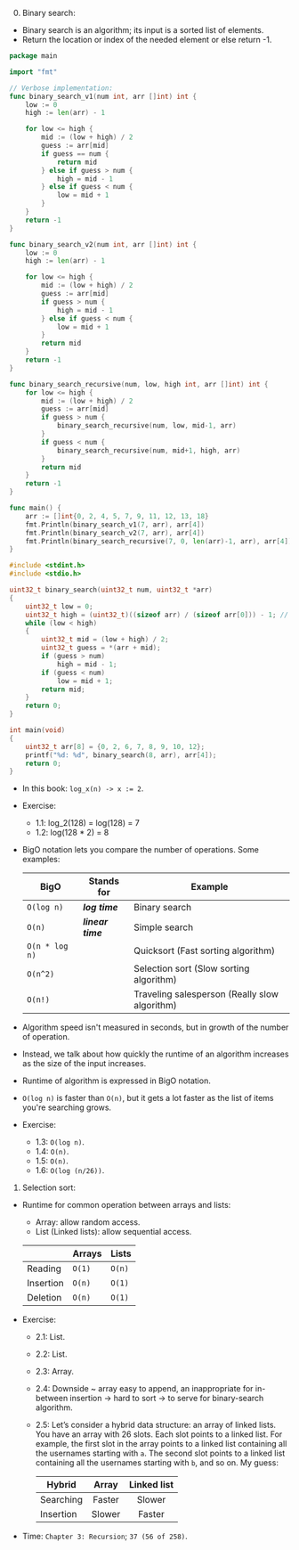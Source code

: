 0. Binary search:

- Binary search is an algorithm; its input is a sorted list of elements.
- Return the location or index of the needed element or else return -1.

```go
package main

import "fmt"

// Verbose implementation:
func binary_search_v1(num int, arr []int) int {
	low := 0
	high := len(arr) - 1

	for low <= high {
		mid := (low + high) / 2
		guess := arr[mid]
		if guess == num {
			return mid
		} else if guess > num {
			high = mid - 1
		} else if guess < num {
			low = mid + 1
		}
	}
	return -1
}

func binary_search_v2(num int, arr []int) int {
	low := 0
	high := len(arr) - 1

	for low <= high {
		mid := (low + high) / 2
		guess := arr[mid]
		if guess > num {
			high = mid - 1
		} else if guess < num {
			low = mid + 1
		}
		return mid
	}
	return -1
}

func binary_search_recursive(num, low, high int, arr []int) int {
	for low <= high {
		mid := (low + high) / 2
		guess := arr[mid]
		if guess > num {
			binary_search_recursive(num, low, mid-1, arr)
		}
		if guess < num {
			binary_search_recursive(num, mid+1, high, arr)
		}
		return mid
	}
	return -1
}

func main() {
	arr := []int{0, 2, 4, 5, 7, 9, 11, 12, 13, 18}
	fmt.Println(binary_search_v1(7, arr), arr[4])
	fmt.Println(binary_search_v2(7, arr), arr[4])
	fmt.Println(binary_search_recursive(7, 0, len(arr)-1, arr), arr[4])
}
```

```c
#include <stdint.h>
#include <stdio.h>

uint32_t binary_search(uint32_t num, uint32_t *arr)
{
	uint32_t low = 0;
	uint32_t high = (uint32_t)((sizeof arr) / (sizeof arr[0])) - 1; // FIXME: @@@
	while (low < high)
	{
		uint32_t mid = (low + high) / 2;
		uint32_t guess = *(arr + mid);
		if (guess > num)
			high = mid - 1;
		if (guess < num)
			low = mid + 1;
		return mid;
	}
	return 0;
}

int main(void)
{
	uint32_t arr[8] = {0, 2, 6, 7, 8, 9, 10, 12};
	printf("%d: %d", binary_search(8, arr), arr[4]);
	return 0;
}
```

- In this book: `log_x(n) -> x := 2`.
- Exercise:

  - 1.1: log_2(128) = log(128) = 7
  - 1.2: log(128 \* 2) = 8

- BigO notation lets you compare the number of operations. Some examples:

  | BigO           | Stands for        | Example                                       |
  | -------------- | ----------------- | --------------------------------------------- |
  | `O(log n)`     | **_log time_**    | Binary search                                 |
  | `O(n)`         | **_linear time_** | Simple search                                 |
  | `O(n * log n)` |                   | Quicksort (Fast sorting algorithm)            |
  | `O(n^2)`       |                   | Selection sort (Slow sorting algorithm)       |
  | `O(n!)`        |                   | Traveling salesperson (Really slow algorithm) |

- Algorithm speed isn't measured in seconds, but in growth of the number of operation.
- Instead, we talk about how quickly the runtime of an algorithm increases as the size of the input increases.
- Runtime of algorithm is expressed in BigO notation.
- `O(log n)` is faster than `O(n)`, but it gets a lot faster as the list of items you're searching grows.

- Exercise:

  - 1.3: `O(log n)`.
  - 1.4: `O(n)`.
  - 1.5: `O(n)`.
  - 1.6: `O(log (n/26))`.

1. Selection sort:

- Runtime for common operation between arrays and lists:

  - Array: allow random access.
  - List (Linked lists): allow sequential access.

  |           | Arrays | Lists  |
  | --------- | ------ | ------ |
  | Reading   | `O(1)` | `O(n)` |
  | Insertion | `O(n)` | `O(1)` |
  | Deletion  | `O(n)` | `O(1)` |

- Exercise:

  - 2.1: List.
  - 2.2: List.
  - 2.3: Array.
  - 2.4: Downside ~ array easy to append, an inappropriate for in-between insertion
    -> hard to sort -> to serve for binary-search algorithm.
  - 2.5: Let’s consider a hybrid data structure: an array of linked lists.
    You have an array with 26 slots. Each slot points to a linked list.
    For example, the first slot in the array points to a linked list containing all the usernames starting with `a`.
    The second slot points to a linked list containing all the usernames starting with `b`, and so on.
    My guess:

    | Hybrid    | Array  | Linked list |
    | --------- | :----: | :---------: |
    | Searching | Faster |   Slower    |
    | Insertion | Slower |   Faster    |

- Time: `Chapter 3: Recursion`; `37 (56 of 258)`.
